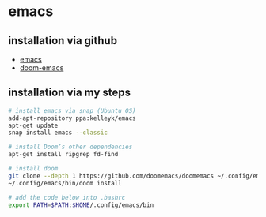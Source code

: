 # emacs

## installation via github
- [emacs](https://github.com/doomemacs/doomemacs/blob/master/docs/getting_started.org#ubuntu)
- [doom-emacs](https://github.com/doomemacs/doomemacs#install)

## installation via my steps
```bash
# install emacs via snap (Ubuntu OS)
add-apt-repository ppa:kelleyk/emacs
apt-get update
snap install emacs --classic

# install Doom’s other dependencies
apt-get install ripgrep fd-find

# install doom
git clone --depth 1 https://github.com/doomemacs/doomemacs ~/.config/emacs
~/.config/emacs/bin/doom install

# add the code below into .bashrc
export PATH=$PATH:$HOME/.config/emacs/bin
```
